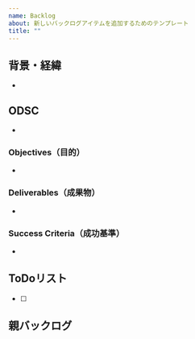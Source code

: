 ```yaml
---
name: Backlog
about: 新しいバックログアイテムを追加するためのテンプレート
title: ""
---
```

## 背景・経緯
* 

## ODSC
* 

### Objectives（目的）
* 

### Deliverables（成果物）
*  

### Success Criteria（成功基準）
*  

## ToDoリスト
* [ ] 

## 親バックログ